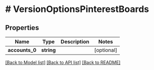 # # VersionOptionsPinterestBoards

## Properties

Name | Type | Description | Notes
------------ | ------------- | ------------- | -------------
**accounts_0** | **string** |  | [optional]

[[Back to Model list]](../../README.md#models) [[Back to API list]](../../README.md#endpoints) [[Back to README]](../../README.md)
